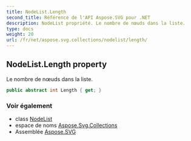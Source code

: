 ```yaml
---
title: NodeList.Length
second_title: Référence de l'API Aspose.SVG pour .NET
description: NodeList propriété. Le nombre de nœuds dans la liste.
type: docs
weight: 20
url: /fr/net/aspose.svg.collections/nodelist/length/
---
```

## NodeList.Length property

Le nombre de nœuds dans la liste.

```csharp
public abstract int Length { get; }
```

### Voir également

* class [NodeList](../)
* espace de noms [Aspose.Svg.Collections](../../nodelist/)
* Assemblée [Aspose.SVG](../../../)


